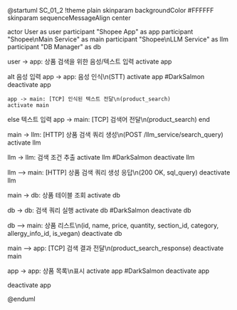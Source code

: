 @startuml SC_01_2
!theme plain
skinparam backgroundColor #FFFFFF
skinparam sequenceMessageAlign center

actor User as user
participant "Shopee App" as app
participant "Shopee\nMain Service" as main
participant "Shopee\nLLM Service" as llm
participant "DB Manager" as db

user -> app: 상품 검색을 위한 음성/텍스트 입력
activate app

alt 음성 입력
    app -> app: 음성 인식\n(STT)
    activate app #DarkSalmon
    deactivate app
    
    app -> main: [TCP] 인식된 텍스트 전달\n(product_search)
    activate main
else 텍스트 입력
    app -> main: [TCP] 검색어 전달\n(product_search)
end

main -> llm: [HTTP] 상품 검색 쿼리 생성\n(POST /llm_service/search_query)
activate llm

llm -> llm: 검색 조건 추출
activate llm #DarkSalmon
deactivate llm

llm --> main: [HTTP] 상품 검색 쿼리 생성 응답\n(200 OK, sql_query)
deactivate llm

main -> db: 상품 테이블 조회
activate db

db -> db: 검색 쿼리 실행
activate db #DarkSalmon
deactivate db

db --> main: 상품 리스트\n(id, name, price, quantity, section_id, category, allergy_info_id, is_vegan)
deactivate db

main --> app: [TCP] 검색 결과 전달\n(product_search_response)
deactivate main

app -> app: 상품 목록\n표시
activate app #DarkSalmon
deactivate app

deactivate app

@enduml
